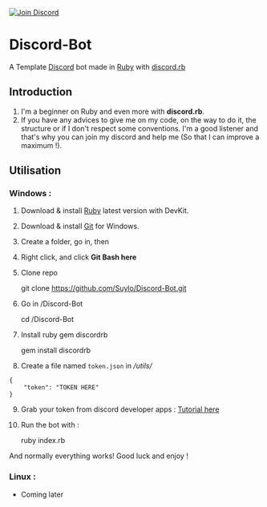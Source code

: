 [![Join Discord](https://img.shields.io/badge/discord-join-7289DA.svg)](http://discord.suylo.fr)

# **Discord-Bot**
A Template [Discord](https://discord.com) bot made in [Ruby](https://www.ruby-lang.org/en/Ruby) with [discord.rb](https://github.com/shardlab/discordrb)

## **Introduction**
1. I'm a beginner on Ruby and even more with <strong>discord.rb</strong>.
2. If you have any advices to give me on my code, on the way to do it, the structure or if I don't respect some conventions. I'm a good listener and that's why you can join my discord and help me (So that I can improve a maximum !).


## **Utilisation**

### Windows :
1. Download & install [Ruby](https://rubyinstaller.org/) latest version with DevKit.
2. Download & install [Git](https://git-scm.com/download/) for Windows.
3. Create a folder, go in, then
4. Right click, and click **Git Bash here**
5. Clone repo


    git clone https://github.com/Suylo/Discord-Bot.git

6. Go in /Discord-Bot


     cd /Discord-Bot

7. Install ruby gem discordrb


    gem install discordrb

8. Create a file named `token.json` in */utils/* 
```
{
    "token": "TOKEN HERE"
}
```
9. Grab your token from discord developer apps : [Tutorial here](https://www.writebots.com/discord-bot-token/)
10. Run the bot with :


    ruby index.rb

And normally everything works! Good luck and enjoy !

### Linux : 
- Coming later